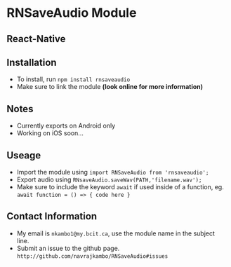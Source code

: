 # RNSaveAudio Module
## React-Native
## Installation
- To install, run `npm install rnsaveaudio`
- Make sure to link the module __(look online for more information)__
## Notes
- Currently exports on Android only
- Working on iOS soon...
## Useage
- Import the module using `import RNSaveAudio from 'rnsaveaudio';`
- Export audio using `RNsaveAudio.saveWav(PATH,'filename.wav');`
- Make sure to include the keyword `await` if used inside of a function, eg. `await function = () => { code here }`
## Contact Information
- My email is `nkambo1@my.bcit.ca`, use the module name in the subject line.
- Submit an issue to the github page. `http://github.com/navrajkambo/RNSaveAudio#issues`
